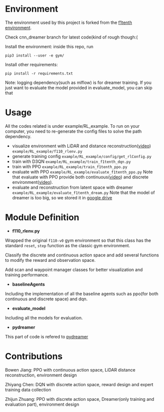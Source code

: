 # Environment
The environment used by this project is forked from the [f1tenth environment](https://github.com/f1tenth/f1tenth_gym).

Check cnn_dreamer branch for latest code(kind of rough though:(

Install the environment: inside this repo, run 

`pip3 install --user -e gym/`

Install other requirements:

`pip install -r requirements.txt` 

Note: logging dependency(such as mlflow) is for dreamer training. If you just want to evaluate the model provided in evaluate_model, you can skip that

# Usage
All the codes related is under example/RL_example. To run on your computer, you need to re-generate the config files to solve the path dependency.
- visualize environment with LiDAR and distance reconstruction([video](https://drive.google.com/file/d/1pf5z0KcnPATvTQf8BxCaICx7zfznoXmu/view?usp=sharing)) `example/RL_example/f110_rlenv.py`
- generate training config `example/RL_example/config/get_rlConfig.py`
- train with D3QN  `example/RL_example/train_f1tenth_dqn.py`
- train with PPO `example/RL_example/train_f1tenth_ppo.py`
- evaluate with PPO `example/RL_example/evaluate_f1tenth_ppo.py`
Note that evaluate with PPO provide both continuous([video](https://drive.google.com/file/d/1AcNPpWkZnkifcYpcsxazveSrb5Wwgmq7/view?usp=sharing)) and discrete environment([video](https://drive.google.com/file/d/1OsrkJUFsln1yM19JoXoBbK6iBL2oxFiM/view?usp=sharing)).
- evaluate and reconstruction from latent space with dreamer `example/RL_example/evaluate_f1tenth_dream.py`
Note that the model of dreamer is too big, so we stored it in [google drive](https://drive.google.com/file/d/19o6du-l7uLfSlpW7HsG79sze7Sg-QSRY/view?usp=sharing)

# Module Definition

- **f110_rlenv.py**

Wrapped the original `f110-v0` gym environment so that this class has the standard `reset`, `step` function as the classic gym environment. 

Classify the discrete and continuous action space and add several functions to modify the reward and observation space.

Add scan and waypoint manager classes for better visualization and training performance.

- **baselineAgents**

Including the implementation of all the baseline agents such as ppo(for both continuous and discrete space) and dqn.

- **evaluate_model**

Including all the models for evaluation.

- **pydreamer**

This part of code is refered to [pydreamer](https://github.com/jurgisp/pydreamer)

# Contributions

Bowen Jiang: PPO with continuous action space, LiDAR distance reconstruction, environment design

Zhiyang Chen: DQN with discrete action space, reward design and expert training data collection

Zhijun Zhuang: PPO with discrete action space, Dreamer(only training and evaluation part), environment design
